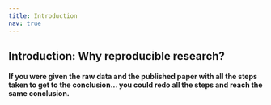 ```yaml
---
title: Introduction
nav: true
---
```



## Introduction: Why reproducible research?

#### If you were given the raw data and the published paper with all the steps taken to get to the conclusion...  you could redo all the steps and reach the same conclusion.










